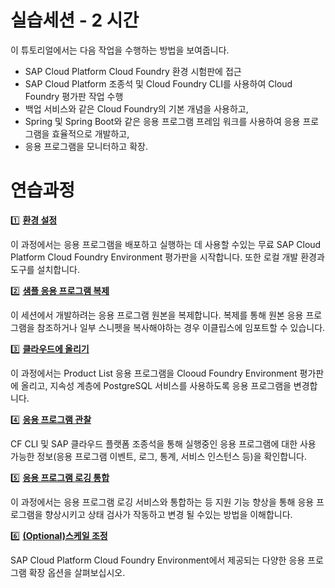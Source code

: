 # 실습세션 - 2 시간

이 튜토리얼에서는 다음 작업을 수행하는 방법을 보여줍니다.
* SAP Cloud Platform Cloud Foundry 환경 시험판에 접근
* SAP Cloud Platform 조종석 및 Cloud Foundry CLI를 사용하여 Cloud Foundry 평가판 작업 수행
* 백업 서비스와 같은 Cloud Foundry의 기본 개념을 사용하고,
* Spring 및 Spring Boot와 같은 응용 프로그램 프레임 워크를 사용하여 응용 프로그램을 효율적으로 개발하고,
* 응용 프로그램을 모니터하고 확장.


# 연습과정

:one: **[환경 설정](../01_setup)**

이 과정에서는 응용 프로그램을 배포하고 실행하는 데 사용할 수있는 무료 SAP Cloud Platform Cloud Foundry Environment 평가판을 시작합니다. 또한 로컬 개발 환경과 도구를 설치합니다.

:two: **[샘플 응용 프로그램 복제](../02_clone)**

이 세션에서 개발하려는 응용 프로그램 원본을 복제합니다. 복제를 통해 원본 응용 프로그램을 참조하거나 일부 스니펫을 복사해야하는 경우 이클립스에 임포트할 수 있습니다.

:three: **[클라우드에 올리기](../04_push)**

이 과정에서는 Product List 응용 프로그램을 Clooud Foundry Environment 평가판에 올리고, 지속성 계층에 PostgreSQL 서비스를 사용하도록 응용 프로그램을 변경합니다.

:four: **[응용 프로그램 관찰](../05_observe)**

CF CLI 및 SAP 클라우드 플랫폼 조종석을 통해 실행중인 응용 프로그램에 대한 사용 가능한 정보(응용 프로그램 이벤트, 로그, 통계, 서비스 인스턴스 등)을 확인합니다.

:five: **[응용 프로그램 로깅 통합](../12_app_logs)**

이 과정에서는 응용 프로그램 로깅 서비스와 통합하는 등 지원 기능 향상을 통해 응용 프로그램을 향상시키고 상태 검사가 작동하고 변경 될 수있는 방법을 이해합니다.

:six: **[(Optional)스케일 조정](../07_scale)**

SAP Cloud Platform Cloud Foundry Environment에서 제공되는 다양한 응용 프로그램 확장 옵션을 살펴보십시오.
